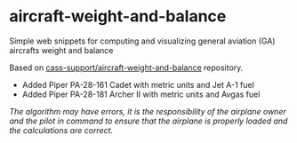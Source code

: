 # aircraft-weight-and-balance
Simple web snippets for computing and visualizing general aviation (GA) aircrafts weight and balance

Based on [cass-support/aircraft-weight-and-balance](https://github.com/cass-support/aircraft-weight-and-balance) repository.

- Added Piper PA-28-161 Cadet with metric units and Jet A-1 fuel
- Added Piper PA-28-181 Archer II with metric units and Avgas fuel


_The algorithm may have errors, it is the responsibility of the airplane owner and the pilot in command to ensure that the airplane is properly loaded and the calculations are correct._


